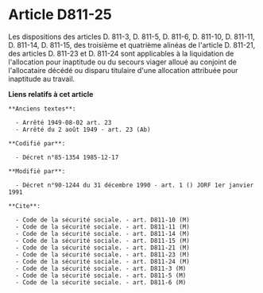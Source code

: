 # Article D811-25

Les dispositions des articles D. 811-3, D. 811-5, D. 811-6, D. 811-10, D. 811-11, D. 811-14, D. 811-15, des troisième et
quatrième alinéas de l'article D. 811-21, des articles D. 811-23 et D. 811-24 sont applicables à la liquidation de
l'allocation pour inaptitude ou du secours viager alloué au conjoint de l'allocataire décédé ou disparu titulaire d'une
allocation attribuée pour inaptitude au travail.

**Liens relatifs à cet article**

	**Anciens textes**:

	  - Arrêté 1949-08-02 art. 23
	  - Arrêté du 2 août 1949 - art. 23 (Ab)

	**Codifié par**:

	  - Décret n°85-1354 1985-12-17

	**Modifié par**:

	  - Décret n°90-1244 du 31 décembre 1990 - art. 1 () JORF 1er janvier 1991

	**Cite**:

	  - Code de la sécurité sociale. - art. D811-10 (M)
	  - Code de la sécurité sociale. - art. D811-11 (M)
	  - Code de la sécurité sociale. - art. D811-14 (M)
	  - Code de la sécurité sociale. - art. D811-15 (M)
	  - Code de la sécurité sociale. - art. D811-21 (M)
	  - Code de la sécurité sociale. - art. D811-23 (M)
	  - Code de la sécurité sociale. - art. D811-24 (M)
	  - Code de la sécurité sociale. - art. D811-3 (M)
	  - Code de la sécurité sociale. - art. D811-5 (M)
	  - Code de la sécurité sociale. - art. D811-6 (M)
